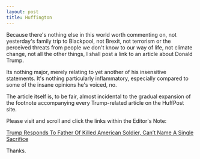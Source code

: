 ```yaml
---
layout: post
title: Huffington
---
```


Because there's nothing else in this world worth commenting on, not yesterday's family trip to Blackpool, not Brexit, not terrorism or the perceived threats from people we don't know to our way of life, not climate change, not all the other things, I shall post a link to an article about Donald Trump.

Its nothing major, merely relating to yet another of his insensitive statements.  It's nothing particularly inflammatory, especially compared to some of the insane opinions he's voiced, no.

The article itself is, to be fair, almost incidental to the gradual expansion of the footnote accompanying every Trump-related article on the HuffPost site.

Please visit and scroll and click the links within the Editor's Note:

[Trump Responds To Father Of Killed American Soldier, Can’t Name A Single Sacrifice](http://m.huffpost.com/us/entry/us_579ce135e4b0e2e15eb61dd9)

Thanks.
